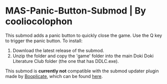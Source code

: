 # MAS-Panic-Button-Submod | By cooliocolophon

This submod adds a panic button to quickly close the game. Use the Q key to trigger the panic button. To install:

1. Download the latest release of the submod.
2. Unzip the folder and copy the 'game' folder into the main Doki Doki Literature Club folder (the one that has DDLC.exe).

This submod is **currently not** compatible with the submod updater plugin made by [Booplicate](https://github.com/Booplicate), which can be found [here](https://github.com/Booplicate/MAS-Submods-SubmodUpdaterPlugin).
